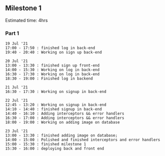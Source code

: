 ## Milestone 1

Estimated time: 4hrs

### Part 1

    19 Jul '21
    17:00 - 17:50 : finished log in back-end
    19:40 - 20:40 : Working on sign up back-end

    20 Jul '21
    13:00 - 13:30 : finished sign up front-end
    14:00 - 15:30 : Working on log in back-end
    16:30 - 17:30 : Working on log in back-end
    18:30 - 19:00 : Finished log in backend

    21 Jul '21
    16:30 - 17:30 : Working on signup in back-end

    22 Jul '21
    12:45 - 13:20 : Working on signup in back-end
    14:10 - 14:40 : finished signup in back-end
    14:40 - 16:10 : Adding interceptors && error handlers
    16:30 - 17:00 : Adding interceptors && error handlers
    18:00 - 19:00 : Working on adding image on database

    23 Jul '21
    13:00 - 13:30 : finished adding image on database;
    14:00 - 15:00 : Polished and finished interceptors and error handlers
    15:00 - 15:30 : finished milestone 1
    15:30 - 16:00 : deploying back and front end

